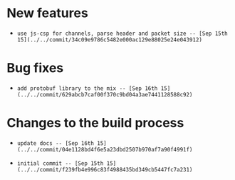 
# New features

-     use js-csp for channels, parse header and packet size -- [Sep 15th 15](../../commit/34c09e9786c5482e000ac129e88025e24e043912)

# Bug fixes

-     add protobuf library to the mix -- [Sep 16th 15](../../commit/629abcb7caf00f370c9bd04a3ae7441128588c92)

# Changes to the build process

-     update docs -- [Sep 16th 15](../../commit/04e1128bd4f6e5a23dbd2507b970af7a90f4991f)
-     initial commit -- [Sep 15th 15](../../commit/f239fb4e996c83f4988435bd349cb5447fc7a231)
